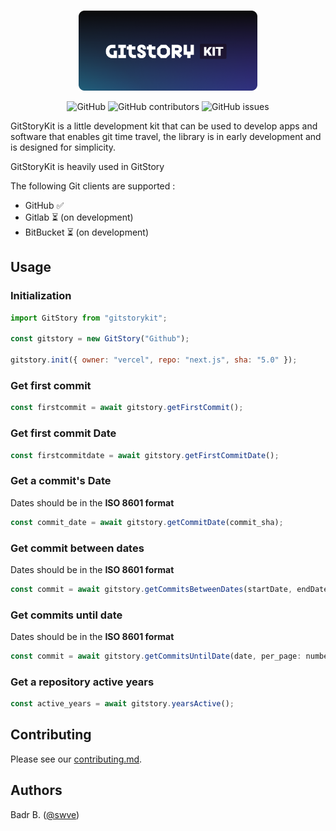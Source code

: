 <p align="center"><br>
  <a href="#">
    <img src=".github/img/gitstorykit.png" height="128">
  </a>
</p>
<center>
<p align="center">
  
 <img alt="GitHub" src="https://img.shields.io/github/license/swve/gitstorykit">
 <img alt="GitHub contributors" src="https://img.shields.io/github/contributors/swve/gitstorykit">
 <img alt="GitHub issues" src="https://img.shields.io/github/issues/swve/gitstorykit">
</p>
</center>



GitStoryKit is a little development kit that can be used to develop apps and software that enables git time travel, the library is in early development and is designed for simplicity. 

GitStoryKit is heavily used in GitStory 

The following Git clients are supported : 
- GitHub ✅
- Gitlab ⏳ (on development)
- BitBucket ⏳ (on development)

## Usage 

### Initialization 

```js
import GitStory from "gitstorykit";

const gitstory = new GitStory("Github");

gitstory.init({ owner: "vercel", repo: "next.js", sha: "5.0" }); 
```

### Get first commit
```js
const firstcommit = await gitstory.getFirstCommit();
```

### Get first commit Date
```js
const firstcommitdate = await gitstory.getFirstCommitDate();
```

### Get a commit's Date
Dates should be in the **ISO 8601 format**
```js
const commit_date = await gitstory.getCommitDate(commit_sha);
```

### Get commit between dates

Dates should be in the **ISO 8601 format**
```js
const commit = await gitstory.getCommitsBetweenDates(startDate, endDate, per_page: number, page: number);
```

### Get commits until date

Dates should be in the **ISO 8601 format**
```js
const commit = await gitstory.getCommitsUntilDate(date, per_page: number, page: number);
```

### Get a repository active years 
```js
const active_years = await gitstory.yearsActive();
```



## Contributing

Please see our [contributing.md](/CONTRIBUTING.md).

## Authors

Badr B. ([@swve](https://github.com/swve))
